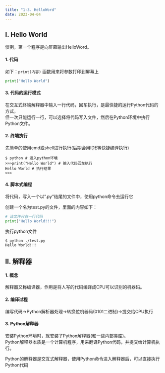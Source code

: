```yaml
---
title: "1-3. HelloWord"
date: 2023-04-04
---
```

## Ⅰ. Hello World
惯例，第一个程序是向屏幕输出HelloWord。

#### 1. 代码
如下：`print(内容)` 函数用来将参数打印到屏幕上
```python
print("Hello World")
```
#### 3. 代码的运行模式
在交互式终端解释器中输入一行代码，回车执行，是最快捷的运行Python代码的方式，  
但一次只能运行一行，可以选择将代码写入文件，然后在Python环境中执行Python文件。

#### 2. 终端执行
先简单的使用cmd或shell进行执行(后期会用IDE等快捷编译执行)
```shell
$ python # 进入python环境
>>>print("Hello World") # 输入代码回车执行
Hello World # 执行结果
>>>
```

#### 4. 脚本式编程
将代码，写入一个以”.py”结尾的文件中，使用python命令去运行它 

创建一个名为test.py的文件，里面的内容如下：
```python
# 该文件只有一行代码
print("Hello World!!!")
```
 执行python文件
```shell
$ python ./test.py
Hello World!!!
```



## Ⅱ. 解释器

#### 1. 概念
解释器又称编译器，作用是将人写的代码编译成CPU可以识别的机器码。

#### 2. 编译过程
编写代码->Python解析器处理->转换位机器码(0101二进制)->提交给CPU执行

#### 3. Python解释器
安装Python环境时，就安装了Python解释器(和一些内部类库)。  
Python解释器本质是一个计算机程序，用来翻译Python代码，并提交给计算机执行。  

Python的解释器是交互式解释器，使用Python命令进入解释器后，可以直接执行Python代码